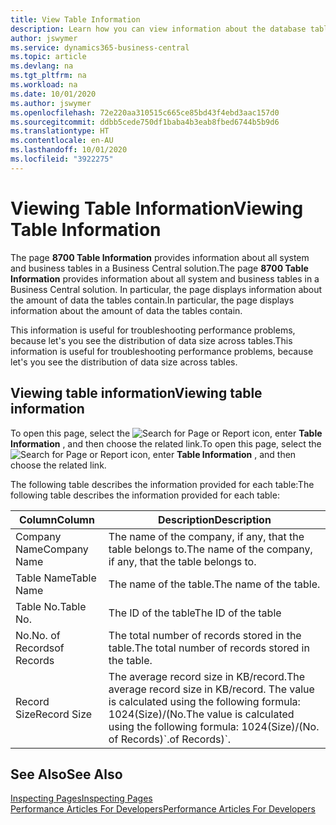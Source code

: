 ```yaml
---
title: View Table Information
description: Learn how you can view information about the database tables right from the client interface in Business Central.
author: jswymer
ms.service: dynamics365-business-central
ms.topic: article
ms.devlang: na
ms.tgt_pltfrm: na
ms.workload: na
ms.date: 10/01/2020
ms.author: jswymer
ms.openlocfilehash: 72e220aa310515c665ce85bd43f4ebd3aac157d0
ms.sourcegitcommit: ddbb5cede750df1baba4b3eab8fbed6744b5b9d6
ms.translationtype: HT
ms.contentlocale: en-AU
ms.lasthandoff: 10/01/2020
ms.locfileid: "3922275"
---
```

# <a name="viewing-table-information"></a><span data-ttu-id="951b7-103">Viewing Table Information</span><span class="sxs-lookup"><span data-stu-id="951b7-103">Viewing Table Information</span></span>

<span data-ttu-id="951b7-104">The page **8700 Table Information** provides information about all system and business tables in a Business Central solution.</span><span class="sxs-lookup"><span data-stu-id="951b7-104">The page **8700 Table Information** provides information about all system and business tables in a Business Central solution.</span></span> <span data-ttu-id="951b7-105">In particular, the page displays information about the amount of data the tables contain.</span><span class="sxs-lookup"><span data-stu-id="951b7-105">In particular, the page displays information about the amount of data the tables contain.</span></span>

<span data-ttu-id="951b7-106">This information is useful for troubleshooting performance problems, because let's you see the distribution of data size across tables.</span><span class="sxs-lookup"><span data-stu-id="951b7-106">This information is useful for troubleshooting performance problems, because let's you see the distribution of data size across tables.</span></span>

## <a name="viewing-table-information"></a><span data-ttu-id="951b7-107">Viewing table information</span><span class="sxs-lookup"><span data-stu-id="951b7-107">Viewing table information</span></span>

<span data-ttu-id="951b7-108">To open this page, select the ![Search for Page or Report](media/ui-search/search_small.png "Search for Page or Report icon") icon, enter **Table Information** , and then choose the related link.</span><span class="sxs-lookup"><span data-stu-id="951b7-108">To open this page, select the ![Search for Page or Report](media/ui-search/search_small.png "Search for Page or Report icon") icon, enter **Table Information** , and then choose the related link.</span></span>

<span data-ttu-id="951b7-109">The following table describes the information provided for each table:</span><span class="sxs-lookup"><span data-stu-id="951b7-109">The following table describes the information provided for each table:</span></span>

|<span data-ttu-id="951b7-110">Column</span><span class="sxs-lookup"><span data-stu-id="951b7-110">Column</span></span>|<span data-ttu-id="951b7-111">Description</span><span class="sxs-lookup"><span data-stu-id="951b7-111">Description</span></span>|
|------|-----------|
|<span data-ttu-id="951b7-112">Company Name</span><span class="sxs-lookup"><span data-stu-id="951b7-112">Company Name</span></span>|<span data-ttu-id="951b7-113">The name of the company, if any, that the table belongs to.</span><span class="sxs-lookup"><span data-stu-id="951b7-113">The name of the company, if any, that the table belongs to.</span></span>|
|<span data-ttu-id="951b7-114">Table Name</span><span class="sxs-lookup"><span data-stu-id="951b7-114">Table Name</span></span>|<span data-ttu-id="951b7-115">The name of the table.</span><span class="sxs-lookup"><span data-stu-id="951b7-115">The name of the table.</span></span>|
|<span data-ttu-id="951b7-116">Table No.</span><span class="sxs-lookup"><span data-stu-id="951b7-116">Table No.</span></span>|<span data-ttu-id="951b7-117">The ID of the table</span><span class="sxs-lookup"><span data-stu-id="951b7-117">The ID of the table</span></span>|
|<span data-ttu-id="951b7-118">No.</span><span class="sxs-lookup"><span data-stu-id="951b7-118">No.</span></span> <span data-ttu-id="951b7-119">of Records</span><span class="sxs-lookup"><span data-stu-id="951b7-119">of Records</span></span>|<span data-ttu-id="951b7-120">The total number of records stored in the table.</span><span class="sxs-lookup"><span data-stu-id="951b7-120">The total number of records stored in the table.</span></span>|
|<span data-ttu-id="951b7-121">Record Size</span><span class="sxs-lookup"><span data-stu-id="951b7-121">Record Size</span></span>|<span data-ttu-id="951b7-122">The average record size in KB/record.</span><span class="sxs-lookup"><span data-stu-id="951b7-122">The average record size in KB/record.</span></span> <span data-ttu-id="951b7-123">The value is calculated using the following formula: 1024(Size)/(No.</span><span class="sxs-lookup"><span data-stu-id="951b7-123">The value is calculated using the following formula: 1024(Size)/(No.</span></span> <span data-ttu-id="951b7-124">of Records)\`.</span><span class="sxs-lookup"><span data-stu-id="951b7-124">of Records)\`.</span></span> |

## <a name="see-also"></a><span data-ttu-id="951b7-125">See Also</span><span class="sxs-lookup"><span data-stu-id="951b7-125">See Also</span></span>

[<span data-ttu-id="951b7-126">Inspecting Pages</span><span class="sxs-lookup"><span data-stu-id="951b7-126">Inspecting Pages</span></span>](across-inspect-page.md)  
[<span data-ttu-id="951b7-127">Performance Articles For Developers</span><span class="sxs-lookup"><span data-stu-id="951b7-127">Performance Articles For Developers</span></span>](/dynamics365/business-central/dev-itpro/performance/performance-developer)  
